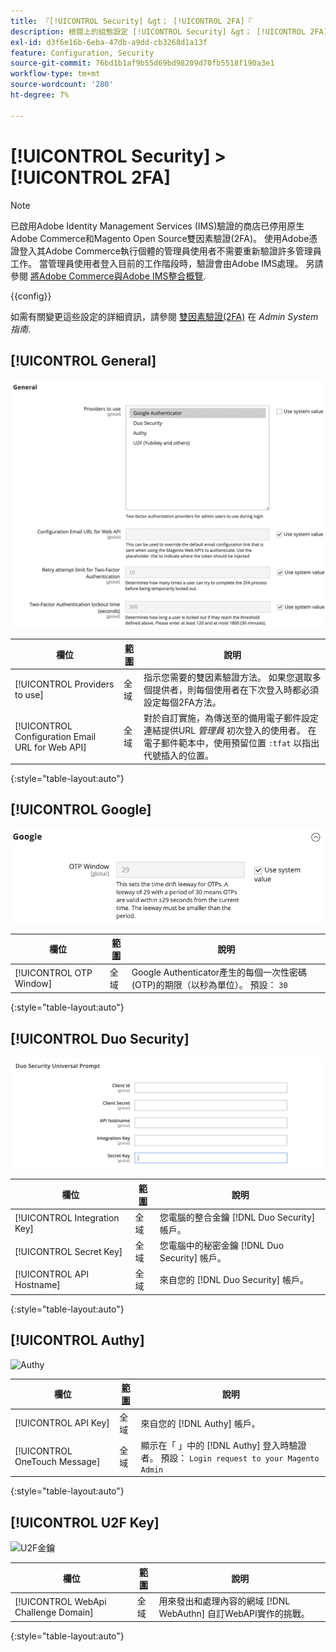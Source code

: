```yaml
---
title: 『[!UICONTROL Security] &gt； [!UICONTROL 2FA]『
description: 檢閱上的組態設定 [!UICONTROL Security] &gt； [!UICONTROL 2FA] 商務管理員頁面。
exl-id: d3f6e16b-6eba-47db-a9dd-cb3268d1a13f
feature: Configuration, Security
source-git-commit: 76bd1b1af9b55d69bd98209d70fb5518f190a3e1
workflow-type: tm+mt
source-wordcount: '280'
ht-degree: 7%

---
```


# [!UICONTROL Security] > [!UICONTROL 2FA]

>[!NOTE]
>
>已啟用Adobe Identity Management Services (IMS)驗證的商店已停用原生Adobe Commerce和Magento Open Source雙因素驗證(2FA)。 使用Adobe憑證登入其Adobe Commerce執行個體的管理員使用者不需要重新驗證許多管理員工作。 當管理員使用者登入目前的工作階段時，驗證會由Adobe IMS處理。 另請參閱 [將Adobe Commerce與Adobe IMS整合概覽](https://experienceleague.adobe.com/docs/commerce-admin/start/admin/ims/adobe-ims-integration-overview.html).

{{config}}

如需有關變更這些設定的詳細資訊，請參閱 [雙因素驗證(2FA)](../../systems/security-two-factor-authentication.md) 在 _Admin System指南_.

## [!UICONTROL General]

![一般](./assets/2fa-general.png)<!-- zoom -->

| 欄位 | [範圍](../../getting-started/websites-stores-views.md#scope-settings) | 說明 |
|--- |--- |--- |
| [!UICONTROL Providers to use] | 全域 | 指示您需要的雙因素驗證方法。 如果您選取多個提供者，則每個使用者在下次登入時都必須設定每個2FA方法。 |
| [!UICONTROL Configuration Email URL for Web API] | 全域 | 對於自訂實施，為傳送至的備用電子郵件設定連結提供URL _管理員_ 初次登入的使用者。 在電子郵件範本中，使用預留位置 `:tfat` 以指出代號插入的位置。 |

{:style=&quot;table-layout:auto&quot;}

## [!UICONTROL Google]

![Google](./assets/2fa-google.png)<!-- zoom -->

| 欄位 | [範圍](../../getting-started/websites-stores-views.md#scope-settings) | 說明 |
|--- |--- |--- |
| [!UICONTROL OTP Window] | 全域 | Google Authenticator產生的每個一次性密碼(OTP)的期限（以秒為單位）。 預設： `30` |

{:style=&quot;table-layout:auto&quot;}

## [!UICONTROL Duo Security]

![Duo安全性](./assets/2fa-duo-security.png)<!-- zoom -->

| 欄位 | [範圍](../../getting-started/websites-stores-views.md#scope-settings) | 說明 |
|--- |--- |--- |
| [!UICONTROL Integration Key] | 全域 | 您電腦的整合金鑰 [!DNL Duo Security] 帳戶。 |
| [!UICONTROL Secret Key] | 全域 | 您電腦中的秘密金鑰 [!DNL Duo Security] 帳戶。 |
| [!UICONTROL API Hostname] | 全域 | 來自您的 [!DNL Duo Security] 帳戶。 |

{:style=&quot;table-layout:auto&quot;}

## [!UICONTROL Authy]

![Authy](./assets/2fa-authy.png)<!-- zoom -->

| 欄位 | [範圍](../../getting-started/websites-stores-views.md#scope-settings) | 說明 |
|--- |--- |--- |
| [!UICONTROL API Key] | 全域 | 來自您的 [!DNL Authy] 帳戶。 |
| [!UICONTROL OneTouch Message] | 全域 | 顯示在「 」中的 [!DNL Authy] 登入時驗證者。 預設： `Login request to your Magento Admin` |

{:style=&quot;table-layout:auto&quot;}

## [!UICONTROL U2F Key]

![U2F金鑰](./assets/2fa-u2f-key.png)<!-- zoom -->

| 欄位 | [範圍](../../getting-started/websites-stores-views.md#scope-settings) | 說明 |
|--- |--- |--- |
| [!UICONTROL WebApi Challenge Domain] | 全域 | 用來發出和處理內容的網域 [!DNL WebAuthn] 自訂WebAPI實作的挑戰。 |

{:style=&quot;table-layout:auto&quot;}
